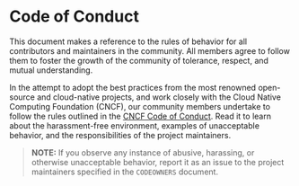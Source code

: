 # Code of Conduct

This document makes a reference to the rules of behavior for all contributors and maintainers in the community. All members agree to follow them to foster the growth of the community of tolerance, respect, and mutual understanding.

In the attempt to adopt the best practices from the most renowned open-source and cloud-native projects, and work closely with the Cloud Native Computing Foundation (CNCF), our community members undertake to follow the rules outlined in the [CNCF Code of Conduct](https://github.com/cncf/foundation/blob/master/code-of-conduct.md). Read it to learn about the harassment-free environment, examples of unacceptable behavior, and the responsibilities of the project maintainers.

>**NOTE:** If you observe any instance of abusive, harassing, or otherwise unacceptable behavior, report it as an issue to the project maintainers specified in the `CODEOWNERS` document.
